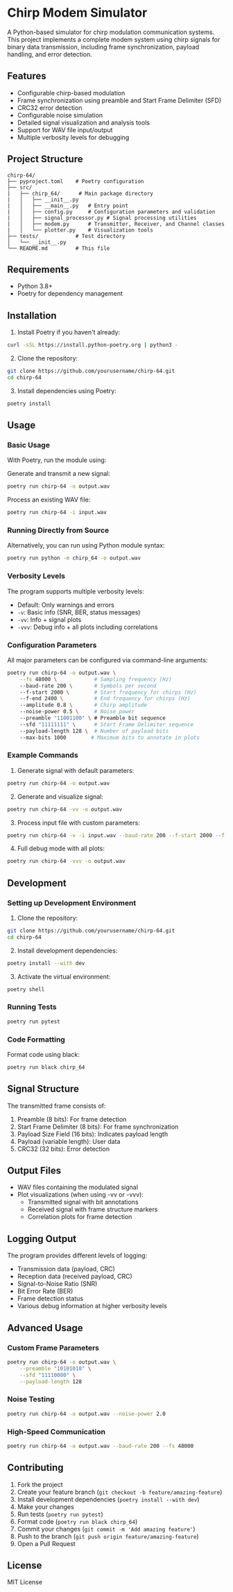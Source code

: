 # Chirp Modem Simulator

A Python-based simulator for chirp modulation communication systems. This project implements a complete modem system using chirp signals for binary data transmission, including frame synchronization, payload handling, and error detection.

## Features

- Configurable chirp-based modulation
- Frame synchronization using preamble and Start Frame Delimiter (SFD)
- CRC32 error detection
- Configurable noise simulation
- Detailed signal visualization and analysis tools
- Support for WAV file input/output
- Multiple verbosity levels for debugging

## Project Structure

```
chirp-64/
├── pyproject.toml    # Poetry configuration
├── src/
|   ├── chirp_64/      # Main package directory
|   │   ├── __init__.py
|   │   ├── __main__.py   # Entry point
|   │   ├── config.py     # Configuration parameters and validation
|   │   ├── signal_processor.py # Signal processing utilities
|   │   ├── modem.py      # Transmitter, Receiver, and Channel classes
|   │   └── plotter.py    # Visualization tools
├── tests/            # Test directory
│   └── __init__.py
└── README.md         # This file
```

## Requirements

- Python 3.8+
- Poetry for dependency management

## Installation

1. Install Poetry if you haven't already:
```bash
curl -sSL https://install.python-poetry.org | python3 -
```

2. Clone the repository:
```bash
git clone https://github.com/yourusername/chirp-64.git
cd chirp-64
```

3. Install dependencies using Poetry:
```bash
poetry install
```

## Usage

### Basic Usage

With Poetry, run the module using:

Generate and transmit a new signal:
```bash
poetry run chirp-64 -o output.wav
```

Process an existing WAV file:
```bash
poetry run chirp-64 -i input.wav
```

### Running Directly from Source

Alternatively, you can run using Python module syntax:
```bash
poetry run python -m chirp_64 -o output.wav
```

### Verbosity Levels

The program supports multiple verbosity levels:
- Default: Only warnings and errors
- `-v`: Basic info (SNR, BER, status messages)
- `-vv`: Info + signal plots
- `-vvv`: Debug info + all plots including correlations

### Configuration Parameters

All major parameters can be configured via command-line arguments:

```bash
poetry run chirp-64 -o output.wav \
    --fs 48000 \            # Sampling frequency (Hz)
    --baud-rate 200 \       # Symbols per second
    --f-start 2000 \        # Start frequency for chirps (Hz)
    --f-end 2400 \          # End frequency for chirps (Hz)
    --amplitude 0.8 \       # Chirp amplitude
    --noise-power 0.5 \     # Noise power
    --preamble "11001100" \ # Preamble bit sequence
    --sfd "11111111" \      # Start Frame Delimiter sequence
    --payload-length 128 \  # Number of payload bits
    --max-bits 1000        # Maximum bits to annotate in plots
```

### Example Commands

1. Generate signal with default parameters:
```bash
poetry run chirp-64 -o output.wav
```

2. Generate and visualize signal:
```bash
poetry run chirp-64 -vv -o output.wav
```

3. Process input file with custom parameters:
```bash
poetry run chirp-64 -v -i input.wav --baud-rate 200 --f-start 2000 --f-end 2400
```

4. Full debug mode with all plots:
```bash
poetry run chirp-64 -vvv -o output.wav
```

## Development

### Setting up Development Environment

1. Clone the repository:
```bash
git clone https://github.com/yourusername/chirp-64.git
cd chirp-64
```

2. Install development dependencies:
```bash
poetry install --with dev
```

3. Activate the virtual environment:
```bash
poetry shell
```

### Running Tests

```bash
poetry run pytest
```

### Code Formatting

Format code using black:
```bash
poetry run black chirp_64
```

## Signal Structure

The transmitted frame consists of:
1. Preamble (8 bits): For frame detection
2. Start Frame Delimiter (8 bits): For frame synchronization
3. Payload Size Field (16 bits): Indicates payload length
4. Payload (variable length): User data
5. CRC32 (32 bits): Error detection

## Output Files

- WAV files containing the modulated signal
- Plot visualizations (when using -vv or -vvv):
  - Transmitted signal with bit annotations
  - Received signal with frame structure markers
  - Correlation plots for frame detection

## Logging Output

The program provides different levels of logging:

- Transmission data (payload, CRC)
- Reception data (received payload, CRC)
- Signal-to-Noise Ratio (SNR)
- Bit Error Rate (BER)
- Frame detection status
- Various debug information at higher verbosity levels

## Advanced Usage

### Custom Frame Parameters

```bash
poetry run chirp-64 -o output.wav \
    --preamble "10101010" \
    --sfd "11110000" \
    --payload-length 128
```

### Noise Testing

```bash
poetry run chirp-64 -o output.wav --noise-power 2.0
```

### High-Speed Communication

```bash
poetry run chirp-64 -o output.wav --baud-rate 200 --fs 48000
```

## Contributing

1. Fork the project
2. Create your feature branch (`git checkout -b feature/amazing-feature`)
3. Install development dependencies (`poetry install --with dev`)
4. Make your changes
5. Run tests (`poetry run pytest`)
6. Format code (`poetry run black chirp_64`)
7. Commit your changes (`git commit -m 'Add amazing feature'`)
8. Push to the branch (`git push origin feature/amazing-feature`)
9. Open a Pull Request

## License

MIT License